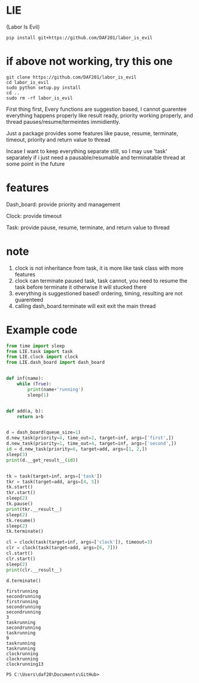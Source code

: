 # LIE
(Labor Is Evil)


```shell
pip install git+https://github.com/DAF201/labor_is_evil
```

# if above not working, try this one

```shell
git clone https://github.com/DAF201/labor_is_evil
cd labor_is_evil
sudo python setup.py install
cd ..
sudo rm -rf labor_is_evil
```


First thing first, Every functions are suggestion based, I cannot guarentee everything happens properly like result ready, priority working properly, and thread pauses/resume/termeintes immidiently.

Just a package provides some features like pause, resume, terminate, timeout, priority and return value to thread

Incase I want to keep everything separate still, so I may use 'task' separately if i just need a pausable/resumable and terminatable thread at some point in the future

# features

Dash_board: provide priority and management

Clock: provide timeout

Task: provide pause, resume, terminate, and return value to thread

# note
1. clock is not inheritance from task, it is more like task class with more features
2. clock can terminate paused task, task cannot, you need to resume the task before terminate it otherwise it will stucked there
3. everything is suggestioned based! ordering, timing, resulting are not guarenteed
4. calling dash_board.terminate will exit exit the main thread 

# Example code
```python
from time import sleep
from LIE.task import task
from LIE.clock import clock
from LIE.dash_board import dash_board


def inf(name):
    while (True):
        print(name+'running')
        sleep(1)


def add(a, b):
    return a+b


d = dash_board(queue_size=1)
d.new_task(priority=4, time_out=2, target=inf, args=['first',])
d.new_task(priority=1, time_out=4, target=inf, args=['second',])
id = d.new_task(priority=6, target=add, args=[1, 2,])
sleep(3)
print(d.__get_result__(id))


tk = task(target=inf, args=['task'])
tkr = task(target=add, args=[4, 5])
tk.start()
tkr.start()
sleep(2)
tk.pause()
print(tkr.__result__)
sleep(2)
tk.resume()
sleep(2)
tk.terminate()

cl = clock(task(target=inf, args=['clock']), timeout=3)
clr = clock(task(target=add, args=[6, 7]))
cl.start()
clr.start()
sleep(2)
print(clr.__result__)

d.terminate()

```

```
firstrunning
secondrunning
firstrunning
secondrunning
secondrunning
3
taskrunning
secondrunning
taskrunning
9
taskrunning
taskrunning
clockrunning
clockrunning
clockrunning13

PS C:\Users\daf20\Documents\GitHub>
```
